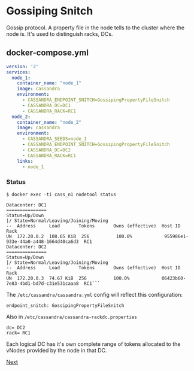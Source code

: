 # Gossiping Snitch
Gossip protocol. A property file in the node tells to the cluster where the node is. It's used to distinguish racks, DCs.

## docker-compose.yml
```yaml
version: '2'
services:
  node_1:
    container_name: "node_1"
    image: cassandra
    environment:
      - CASSANDRA_ENDPOINT_SNITCH=GossipingPropertyFileSnitch
      - CASSANDRA_DC=DC1
      - CASSANDRA_RACK=RC1
  node_2:
    container_name: "node_2"
    image: cassandra
    environment:
      - CASSANDRA_SEEDS=node_1
      - CASSANDRA_ENDPOINT_SNITCH=GossipingPropertyFileSnitch
      - CASSANDRA_DC=DC2
      - CASSANDRA_RACK=RC1
    links:
      - node_1
```
### Status
`$ docker exec -ti cass_n1 nodetool status`

```
Datacenter: DC1
===============
Status=Up/Down
|/ State=Normal/Leaving/Joining/Moving
--  Address     Load       Tokens       Owns (effective)  Host ID                               Rack
UN  172.20.0.2  108.65 KiB  256          100.0%            955986e1-933e-44a0-a448-1664d40ca6d3  RC1
Datacenter: DC2
===============
Status=Up/Down
|/ State=Normal/Leaving/Joining/Moving
--  Address     Load       Tokens       Owns (effective)  Host ID                               Rack
UN  172.20.0.3  74.67 KiB  256          100.0%            06423b60-7e83-4bd1-bd7d-c31e531caaa8  RC1```
``` 

The `/etc/cassandra/cassandra.yml` config will reflect this configuration:

```
endpoint_snitch: GossipingPropertyFileSnitch
```

Also in `/etc/cassandra/cassandra-rackdc.properties`

```
dc= DC2
rack= RC1
```

Each logical DC has it's own complete range of tokens allocated to the vNodes provided by the node in that DC.

[Next]()